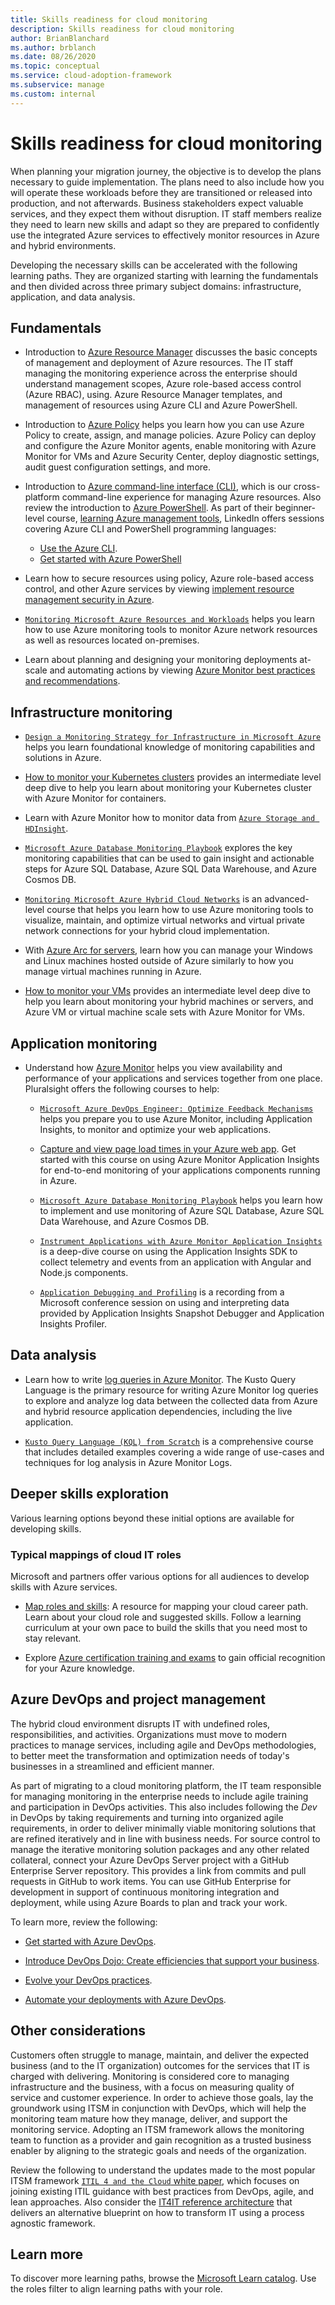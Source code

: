 ```yaml
---
title: Skills readiness for cloud monitoring
description: Skills readiness for cloud monitoring
author: BrianBlanchard
ms.author: brblanch
ms.date: 08/26/2020
ms.topic: conceptual
ms.service: cloud-adoption-framework
ms.subservice: manage
ms.custom: internal
---
```


# Skills readiness for cloud monitoring

When planning your migration journey, the objective is to develop the plans necessary to guide implementation. The plans need to also include how you will operate these workloads before they are transitioned or released into production, and not afterwards. Business stakeholders expect valuable services, and they expect them without disruption. IT staff members realize they need to learn new skills and adapt so they are prepared to confidently use the integrated Azure services to effectively monitor resources in Azure and hybrid environments.

Developing the necessary skills can be accelerated with the following learning paths. They are organized starting with learning the fundamentals and then divided across three primary subject domains: infrastructure, application, and data analysis.

## Fundamentals

- Introduction to [Azure Resource Manager](/azure/azure-resource-manager/management/overview) discusses the basic concepts of management and deployment of Azure resources. The IT staff managing the monitoring experience across the enterprise should understand management scopes, Azure role-based access control (Azure RBAC), using. Azure Resource Manager templates, and management of resources using Azure CLI and Azure PowerShell.

- Introduction to [Azure Policy](/azure/governance/policy/overview) helps you learn how you can use Azure Policy to create, assign, and manage policies. Azure Policy can deploy and configure the Azure Monitor agents, enable monitoring with Azure Monitor for VMs and Azure Security Center, deploy diagnostic settings, audit guest configuration settings, and more.

- Introduction to [Azure command-line interface (CLI)](/cli/azure/get-started-with-azure-cli), which is our cross-platform command-line experience for managing Azure resources. Also review the introduction to [Azure PowerShell](/powershell/azure/). As part of their beginner-level course, [learning Azure management tools](https://www.linkedin.com/learning/learning-azure-management-tools), LinkedIn offers sessions covering Azure CLI and PowerShell programming languages:

  - [Use the Azure CLI](https://www.linkedin.com/learning/learning-azure-management-tools/use-the-azure-cli).
  - [Get started with Azure PowerShell](https://www.linkedin.com/learning/learning-azure-management-tools/understand-azure-powershell)

- Learn how to secure resources using policy, Azure role-based access control, and other Azure services by viewing [implement resource management security in Azure](/learn/paths/implement-resource-mgmt-security/).

- [`Monitoring Microsoft Azure Resources and Workloads`](https://www.pluralsight.com/courses/microsoft-azure-resources-workloads-monitoring-update) helps you learn how to use Azure monitoring tools to monitor Azure network resources as well as resources located on-premises.

- Learn about planning and designing your monitoring deployments at-scale and automating actions by viewing [Azure Monitor best practices and recommendations](https://www.youtube.com/watch?list=PLLasX02E8BPCDMuesOy2C0_TMFsoZWe_0&index=6&v=IWkqqahX_Ck).

## Infrastructure monitoring

- [`Design a Monitoring Strategy for Infrastructure in Microsoft Azure`](https://www.pluralsight.com/courses/microsoft-azure-monitoring-strategy-infrastructure-design-update) helps you learn foundational knowledge of monitoring capabilities and solutions in Azure.

- [How to monitor your Kubernetes clusters](https://www.youtube.com/watch?feature=emb_logo&v=RjsNmapggPU) provides an intermediate level deep dive to help you learn about monitoring your Kubernetes cluster with Azure Monitor for containers.

- Learn with Azure Monitor how to monitor data from [`Azure Storage and HDInsight`](https://www.pluralsight.com/courses/microsoft-azure-data-storage-monitoring).

- [`Microsoft Azure Database Monitoring Playbook`](https://www.pluralsight.com/courses/microsoft-azure-database-playbook-monitoring) explores the key monitoring capabilities that can be used to gain insight and actionable steps for Azure SQL Database, Azure SQL Data Warehouse, and Azure Cosmos DB.

- [`Monitoring Microsoft Azure Hybrid Cloud Networks`](https://www.pluralsight.com/courses/microsoft-azure-hybrid-cloud-networks-monitoring) is an advanced-level course that helps you learn how to use Azure monitoring tools to visualize, maintain, and optimize virtual networks and virtual private network connections for your hybrid cloud implementation.

- With [Azure Arc for servers](/azure/azure-arc/servers/overview), learn how you can manage your Windows and Linux machines hosted outside of Azure similarly to how you manage virtual machines running in Azure.

- [How to monitor your VMs](https://www.youtube.com/watch?t=0s&list=PLLasX02E8BPCDMuesOy2C0_TMFsoZWe_0&index=6&v=O7scXPrsM_0) provides an intermediate level deep dive to help you learn about monitoring your hybrid machines or servers, and Azure VM or virtual machine scale sets with Azure Monitor for VMs.

## Application monitoring

- Understand how [Azure Monitor](/azure/azure-monitor/overview) helps you view availability and performance of your applications and services together from one place. Pluralsight offers the following courses to help:

  - [`Microsoft Azure DevOps Engineer: Optimize Feedback Mechanisms`](https://www.pluralsight.com/courses/microsoft-azure-optimize-feedback-mechanisms) helps you prepare you to use Azure Monitor, including Application Insights, to monitor and optimize your web applications.

  - [Capture and view page load times in your Azure web app](/learn/modules/capture-page-load-times-application-insights/). Get started with this course on using Azure Monitor Application Insights for end-to-end monitoring of your applications components running in Azure.

  - [`Microsoft Azure Database Monitoring Playbook`](https://www.pluralsight.com/courses/microsoft-azure-database-playbook-monitoring) helps you learn how to implement and use monitoring of Azure SQL Database, Azure SQL Data Warehouse, and Azure Cosmos DB.

  - [`Instrument Applications with Azure Monitor Application Insights`](https://www.pluralsight.com/courses/microsoft-azure-application-insights-web-application-instrument) is a deep-dive course on using the Application Insights SDK to collect telemetry and events from an application with Angular and Node.js components.

  - [`Application Debugging and Profiling`](https://www.pluralsight.com/courses/devintersection-azureai-session-31) is a recording from a Microsoft conference session on using and interpreting data provided by Application Insights Snapshot Debugger and Application Insights Profiler.

## Data analysis

- Learn how to write [log queries in Azure Monitor](/learn/modules/analyze-infrastructure-with-azure-monitor-logs/). The Kusto Query Language is the primary resource for writing Azure Monitor log queries to explore and analyze log data between the collected data from Azure and hybrid resource application dependencies, including the live application.

- [`Kusto Query Language (KQL) from Scratch`](https://www.pluralsight.com/courses/kusto-query-language-kql-from-scratch) is a comprehensive course that includes detailed examples covering a wide range of use-cases and techniques for log analysis in Azure Monitor Logs.

## Deeper skills exploration

Various learning options beyond these initial options are available for developing skills.

### Typical mappings of cloud IT roles

Microsoft and partners offer various options for all audiences to develop skills with Azure services.

- [Map roles and skills](../../plan/suggested-skills.md): A resource for mapping your cloud career path. Learn about your cloud role and suggested skills. Follow a learning curriculum at your own pace to build the skills that you need most to stay relevant.

- Explore [Azure certification training and exams](/learn/certifications/) to gain official recognition for your Azure knowledge.

## Azure DevOps and project management

The hybrid cloud environment disrupts IT with undefined roles, responsibilities, and activities. Organizations must move to modern practices to manage services, including agile and DevOps methodologies, to better meet the transformation and optimization needs of today's businesses in a streamlined and efficient manner.

As part of migrating to a cloud monitoring platform, the IT team responsible for managing monitoring in the enterprise needs to include agile training and participation in DevOps activities. This also includes following the *Dev* in DevOps by taking requirements and turning into organized agile requirements, in order to deliver minimally viable monitoring solutions that are refined iteratively and in line with business needs. For source control to manage the iterative monitoring solution packages and any other related collateral, connect your Azure DevOps Server project with a GitHub Enterprise Server repository. This provides a link from commits and pull requests in GitHub to work items. You can use GitHub Enterprise for development in support of continuous monitoring integration and deployment, while using Azure Boards to plan and track your work.

To learn more, review the following:

- [Get started with Azure DevOps](/learn/modules/get-started-with-devops/).

- [Introduce DevOps Dojo: Create efficiencies that support your business](/learn/paths/devops-dojo-white-belt-foundation/).

- [Evolve your DevOps practices](/learn/paths/evolve-your-devops-practices/).

- [Automate your deployments with Azure DevOps](/learn/modules/deploy-nodejs/).

## Other considerations

Customers often struggle to manage, maintain, and deliver the expected business (and to the IT organization) outcomes for the services that IT is charged with delivering. Monitoring is considered core to managing infrastructure and the business, with a focus on measuring quality of service and customer experience. In order to achieve those goals, lay the groundwork using ITSM in conjunction with DevOps, which will help the monitoring team mature how they manage, deliver, and support the monitoring service. Adopting an ITSM framework allows the monitoring team to function as a provider and gain recognition as a trusted business enabler by aligning to the strategic goals and needs of the organization.

Review the following to understand the updates made to the most popular ITSM framework [`ITIL 4 and the Cloud` white paper](https://www.axelos.com/case-studies-and-white-papers/itil-4-and-the-cloud), which focuses on joining existing ITIL guidance with best practices from DevOps, agile, and lean approaches. Also consider the [IT4IT reference architecture](https://www.opengroup.org/it4it) that delivers an alternative blueprint on how to transform IT using a process agnostic framework.

## Learn more

To discover more learning paths, browse the [Microsoft Learn catalog](/learn/browse/). Use the roles filter to align learning paths with your role.
